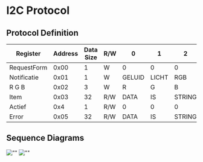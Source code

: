 # I2C Protocol

## Protocol Definition

| Register | Address | Data Size | R/W | 0 | 1 | 2 | 3 | 4 | 5 | 6 | 7
|----------|---------|-----------|-----|---|---|---|---|---|---|---|---
| RequestForm | 0x00 | 1 | W | 0 | 0 | 0 | 0 | 0 | 0 | 0 | 0
| Notificatie | 0x01 | 1 | W | GELUID | LICHT | RGB |
| R G B | 0x02 | 3 | W | R | G | B |
| Item | 0x03 | 32 | R/W | DATA | IS | STRING | TEXT |
| Actief | 0x4 | 1 | R/W | 0 | 0 | 0 | 0 | 0 | 0 | 0 | 0 |
| Error | 0x05 | 32 | R/W | DATA | IS | STRING | TEXT |

## Sequence Diagrams

![""](out/Design/RequestData.png)
![""](out/Design/SendData.png)
